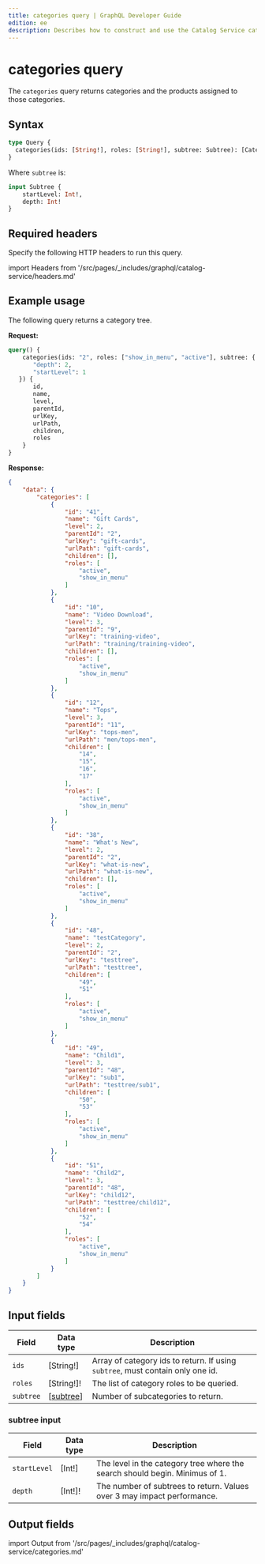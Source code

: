 ```yaml
---
title: categories query | GraphQL Developer Guide
edition: ee
description: Describes how to construct and use the Catalog Service categories query.
---
```


# categories query

The `categories` query returns categories and the products assigned to those categories.

## Syntax

```graphql
type Query {
  categories(ids: [String!], roles: [String!], subtree: Subtree): [CategoryView]
}
```

Where `subtree` is:

```graphql
input Subtree {
    startLevel: Int!,
    depth: Int!
}
```

## Required headers

Specify the following HTTP headers to run this query.

import Headers from '/src/pages/_includes/graphql/catalog-service/headers.md'

<Headers />

## Example usage

The following query returns a category tree.

**Request:**

```graphql
query() {
    categories(ids: "2", roles: ["show_in_menu", "active"], subtree: {
       "depth": 2,
       "startLevel": 1
   }) {
       id,
       name,
       level,
       parentId,
       urlKey,
       urlPath,
       children,
       roles
    }
}
```

**Response:**

```json
{
    "data": {
        "categories": [
            {
                "id": "41",
                "name": "Gift Cards",
                "level": 2,
                "parentId": "2",
                "urlKey": "gift-cards",
                "urlPath": "gift-cards",
                "children": [],
                "roles": [
                    "active",
                    "show_in_menu"
                ]
            },
            {
                "id": "10",
                "name": "Video Download",
                "level": 3,
                "parentId": "9",
                "urlKey": "training-video",
                "urlPath": "training/training-video",
                "children": [],
                "roles": [
                    "active",
                    "show_in_menu"
                ]
            },
            {
                "id": "12",
                "name": "Tops",
                "level": 3,
                "parentId": "11",
                "urlKey": "tops-men",
                "urlPath": "men/tops-men",
                "children": [
                    "14",
                    "15",
                    "16",
                    "17"
                ],
                "roles": [
                    "active",
                    "show_in_menu"
                ]
            },
            {
                "id": "38",
                "name": "What's New",
                "level": 2,
                "parentId": "2",
                "urlKey": "what-is-new",
                "urlPath": "what-is-new",
                "children": [],
                "roles": [
                    "active",
                    "show_in_menu"
                ]
            },
            {
                "id": "48",
                "name": "testCategory",
                "level": 2,
                "parentId": "2",
                "urlKey": "testtree",
                "urlPath": "testtree",
                "children": [
                    "49",
                    "51"
                ],
                "roles": [
                    "active",
                    "show_in_menu"
                ]
            },
            {
                "id": "49",
                "name": "Child1",
                "level": 3,
                "parentId": "48",
                "urlKey": "sub1",
                "urlPath": "testtree/sub1",
                "children": [
                    "50",
                    "53"
                ],
                "roles": [
                    "active",
                    "show_in_menu"
                ]
            },
            {
                "id": "51",
                "name": "Child2",
                "level": 3,
                "parentId": "48",
                "urlKey": "child12",
                "urlPath": "testtree/child12",
                "children": [
                    "52",
                    "54"
                ],
                "roles": [
                    "active",
                    "show_in_menu"
                ]
            }
        ]
    }
}
```

## Input fields

Field | Data type | Description
--- | --- | ---
`ids` | [String!] | Array of category ids to return. If using `subtree`, must contain only one id.
`roles` | [String!]! |  The list of category roles to be queried.
`subtree` | [[subtree](#subtree-input)] | Number of subcategories to return.

### subtree input

Field | Data type | Description
--- | --- | ---
`startLevel` | [Int!] |The level in the category tree where the search should begin. Minimus of 1.
`depth` | [Int!]! |  The number of subtrees to return. Values over 3 may impact performance.

## Output fields

import Output from '/src/pages/_includes/graphql/catalog-service/categories.md'

<Output />
